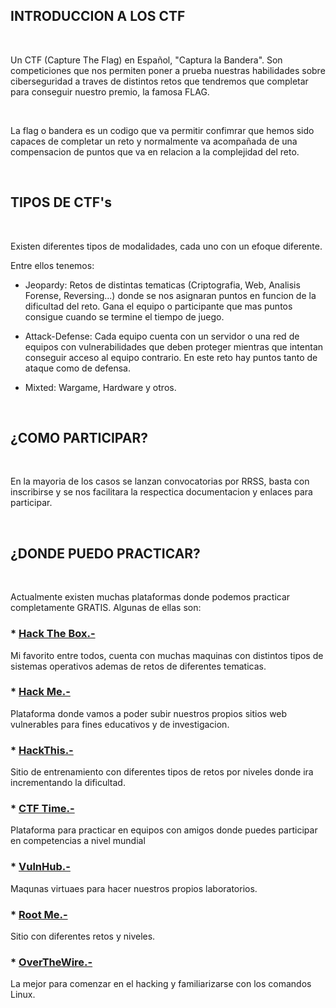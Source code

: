 ## INTRODUCCION A LOS CTF ##

<br>

Un CTF (Capture The Flag) en Español, "Captura la Bandera". Son competiciones que nos permiten poner a prueba nuestras habilidades sobre ciberseguridad a traves de distintos retos que tendremos que completar para conseguir nuestro premio, la famosa FLAG.

<br>

La flag o bandera es un codigo que va permitir confimrar que hemos sido capaces de completar un reto y normalmente va acompañada de una compensacion de puntos que va en relacion a la complejidad del reto.

<br>

## TIPOS DE CTF's ##

<br>

Existen diferentes tipos de modalidades, cada uno con un efoque diferente.

Entre ellos tenemos:

* Jeopardy: Retos de distintas tematicas (Criptografia, Web, Analisis Forense, Reversing...) donde se nos asignaran puntos en funcion de la dificultad del reto. Gana el equipo o participante que mas puntos consigue cuando se termine el tiempo de juego.

* Attack-Defense: Cada equipo cuenta con un servidor o una red de equipos con vulnerabilidades que deben proteger mientras que intentan conseguir acceso al equipo contrario. En este reto hay puntos tanto de ataque como de defensa.

* Mixted: Wargame, Hardware y otros.

<br>

## ¿COMO PARTICIPAR? ##

<br>

En la mayoria de los casos se lanzan convocatorias por RRSS, basta con inscribirse y se nos facilitara la respectica documentacion y enlaces para participar.

<br>

## ¿DONDE PUEDO PRACTICAR? ##

<br>

Actualmente existen muchas plataformas donde podemos practicar completamente GRATIS.
Algunas de ellas son:

### * [Hack The Box.-]() ###
Mi favorito entre todos, cuenta con muchas maquinas con distintos tipos de sistemas operativos ademas de retos de diferentes tematicas.

### * [Hack Me.-]() ###
Plataforma donde vamos a poder subir nuestros propios sitios web vulnerables para fines educativos y de investigacion.

### * [HackThis.-]() ###
Sitio de entrenamiento con diferentes tipos de retos por niveles donde ira incrementando la dificultad.

### * [CTF Time.-]() ###
Plataforma para practicar en equipos con amigos donde puedes participar en competencias a nivel mundial

### * [VulnHub.-]() ###
Maqunas virtuaes para hacer nuestros propios laboratorios.

### * [Root Me.-]() ###
Sitio con diferentes retos y niveles.

### * [OverTheWire.-]() ###
La mejor para comenzar en el hacking y familiarizarse con los comandos Linux.






